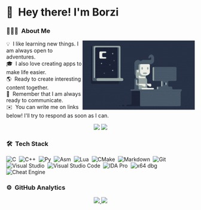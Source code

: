 # 👋 &nbsp;Hey there! I'm Borzi


### 👨🏻‍💻 &nbsp;About Me

<img alt="Night Coding" src="https://raw.githubusercontent.com/AVS1508/AVS1508/master/assets/Night-Coding.gif" align="right"/>

💡 &nbsp;I like learning new things. I am always open to adventures.\
🎓 &nbsp;I also love creating apps to make life easier.\
🌎 &nbsp;Ready to create interesting content together.\
💬 &nbsp;Remember that I am always ready to communicate.\
✉️ &nbsp;You can write me on links below! I'll try to respond as soon as I can.

<p align="center">
<a href="mailto:alexgrozny77@gmail.com"><img src="https://img.shields.io/badge/-alexgrozny77@gmail.com-D14836?style=flat&logo=Gmail&logoColor=white"/></a>
<a href="https://www.youtube.com/channel/UCKtERUbN8rrI_zSe7Wh_OFg"><img src="https://img.shields.io/badge/-@elementoborzi-1769FF?style=flat&logo=Youtube&logoColor=white"/></a>
</p>

### 🛠 &nbsp;Tech Stack

![C](https://img.shields.io/badge/-C-05122A?style=flat&logo=C&logoColor=A8B9CC)&nbsp;
![C++](https://img.shields.io/badge/-C++-05122A?style=flat&logo=C%2B%2B&logoColor=00599C)&nbsp;
![Py](https://img.shields.io/badge/-Python-05122A?style=flat&logo=Python&logoColor=A8B9CC)&nbsp;
![Asm](https://img.shields.io/badge/-Asm-05122A?style=flat&logo=Intel&logoColor=00599C)&nbsp;
![Lua](https://img.shields.io/badge/-Lua-05122A?style=flat&logo=Lua&logoColor=00599C)&nbsp;
![CMake](https://img.shields.io/badge/-CMake-05122A?style=flat&logo=cmake)&nbsp;
![Markdown](https://img.shields.io/badge/-Markdown-05122A?style=flat&logo=markdown)&nbsp;
![Git](https://img.shields.io/badge/-Git-05122A?style=flat&logo=git)&nbsp;
![Visual Studio](https://img.shields.io/badge/-Visual%20Studio%20-05122A?style=flat&logo=visual-studio&logoColor=007ACC)&nbsp;
![Visual Studio Code](https://img.shields.io/badge/-VS%20Code-05122A?style=flat&logo=visual-studio-code&logoColor=007ACC)&nbsp;
![IDA Pro](https://img.shields.io/badge/-IDA%20Pro%20-05122A?style=flat)&nbsp;
![x64 dbg](https://img.shields.io/badge/-x64%20dbg%20-05122A?style=flat)&nbsp;
![Cheat Engine](https://img.shields.io/badge/-Cheat%20Engine%20-05122A?style=flat)&nbsp;

### ⚙️ &nbsp;GitHub Analytics

<p align="center">
<a href="https://github.com/ElementoBorzi">
  <img height="180em" src="https://github-readme-stats-eight-theta.vercel.app/api?username=ElementoBorzi&show_icons=true&theme=algolia&include_all_commits=true&count_private=true"/>
  <img height="180em" src="https://github-readme-stats-eight-theta.vercel.app/api/top-langs/?username=ElementoBorzi&layout=compact&langs_count=8&theme=algolia"/>
</a>
</p>
